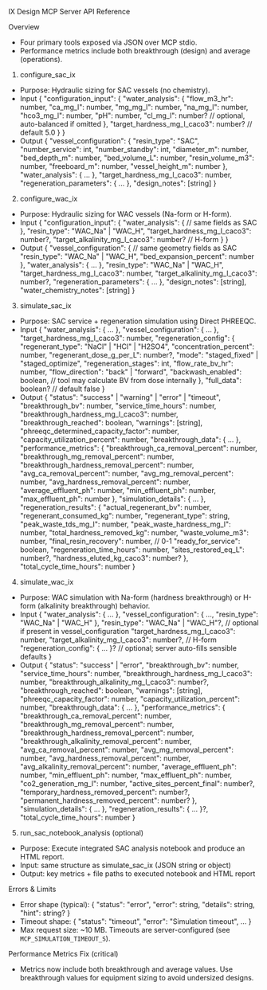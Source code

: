 IX Design MCP Server API Reference

Overview
- Four primary tools exposed via JSON over MCP stdio.
- Performance metrics include both breakthrough (design) and average (operations).

1) configure_sac_ix
- Purpose: Hydraulic sizing for SAC vessels (no chemistry).
- Input
  {
    "configuration_input": {
      "water_analysis": {
        "flow_m3_hr": number,
        "ca_mg_l": number,
        "mg_mg_l": number,
        "na_mg_l": number,
        "hco3_mg_l": number,
        "pH": number,
        "cl_mg_l": number?  // optional, auto-balanced if omitted
      },
      "target_hardness_mg_l_caco3": number?  // default 5.0
    }
  }
- Output
  {
    "vessel_configuration": {
      "resin_type": "SAC",
      "number_service": int,
      "number_standby": int,
      "diameter_m": number,
      "bed_depth_m": number,
      "bed_volume_L": number,
      "resin_volume_m3": number,
      "freeboard_m": number,
      "vessel_height_m": number
    },
    "water_analysis": { ... },
    "target_hardness_mg_l_caco3": number,
    "regeneration_parameters": { ... },
    "design_notes": [string]
  }

2) configure_wac_ix
- Purpose: Hydraulic sizing for WAC vessels (Na-form or H-form).
- Input
  {
    "configuration_input": {
      "water_analysis": { // same fields as SAC },
      "resin_type": "WAC_Na" | "WAC_H",
      "target_hardness_mg_l_caco3": number?,
      "target_alkalinity_mg_l_caco3": number?  // H-form
    }
  }
- Output
  {
    "vessel_configuration": {
      // same geometry fields as SAC
      "resin_type": "WAC_Na" | "WAC_H",
      "bed_expansion_percent": number
    },
    "water_analysis": { ... },
    "resin_type": "WAC_Na" | "WAC_H",
    "target_hardness_mg_l_caco3": number,
    "target_alkalinity_mg_l_caco3": number?,
    "regeneration_parameters": { ... },
    "design_notes": [string],
    "water_chemistry_notes": [string]
  }

3) simulate_sac_ix
- Purpose: SAC service + regeneration simulation using Direct PHREEQC.
- Input
  {
    "water_analysis": { ... },
    "vessel_configuration": { ... },
    "target_hardness_mg_l_caco3": number,
    "regeneration_config": {
      "regenerant_type": "NaCl" | "HCl" | "H2SO4",
      "concentration_percent": number,
      "regenerant_dose_g_per_L": number?,
      "mode": "staged_fixed" | "staged_optimize",
      "regeneration_stages": int,
      "flow_rate_bv_hr": number,
      "flow_direction": "back" | "forward",
      "backwash_enabled": boolean,
      // tool may calculate BV from dose internally
    },
    "full_data": boolean?  // default false
  }
- Output
  {
    "status": "success" | "warning" | "error" | "timeout",
    "breakthrough_bv": number,
    "service_time_hours": number,
    "breakthrough_hardness_mg_l_caco3": number,
    "breakthrough_reached": boolean,
    "warnings": [string],
    "phreeqc_determined_capacity_factor": number,
    "capacity_utilization_percent": number,
    "breakthrough_data": { ... },
    "performance_metrics": {
      "breakthrough_ca_removal_percent": number,
      "breakthrough_mg_removal_percent": number,
      "breakthrough_hardness_removal_percent": number,
      "avg_ca_removal_percent": number,
      "avg_mg_removal_percent": number,
      "avg_hardness_removal_percent": number,
      "average_effluent_ph": number,
      "min_effluent_ph": number,
      "max_effluent_ph": number
    },
    "simulation_details": { ... },
    "regeneration_results": {
      "actual_regenerant_bv": number,
      "regenerant_consumed_kg": number,
      "regenerant_type": string,
      "peak_waste_tds_mg_l": number,
      "peak_waste_hardness_mg_l": number,
      "total_hardness_removed_kg": number,
      "waste_volume_m3": number,
      "final_resin_recovery": number,   // 0-1
      "ready_for_service": boolean,
      "regeneration_time_hours": number,
      "sites_restored_eq_L": number?,
      "hardness_eluted_kg_caco3": number?
    },
    "total_cycle_time_hours": number
  }

4) simulate_wac_ix
- Purpose: WAC simulation with Na-form (hardness breakthrough) or H-form (alkalinity breakthrough) behavior.
- Input
  {
    "water_analysis": { ... },
    "vessel_configuration": { ..., "resin_type": "WAC_Na" | "WAC_H" },
    "resin_type": "WAC_Na" | "WAC_H"?,  // optional if present in vessel_configuration
    "target_hardness_mg_l_caco3": number,
    "target_alkalinity_mg_l_caco3": number?,  // H-form
    "regeneration_config": { ... }?  // optional; server auto-fills sensible defaults
  }
- Output
  {
    "status": "success" | "error",
    "breakthrough_bv": number,
    "service_time_hours": number,
    "breakthrough_hardness_mg_l_caco3": number,
    "breakthrough_alkalinity_mg_l_caco3": number?,
    "breakthrough_reached": boolean,
    "warnings": [string],
    "phreeqc_capacity_factor": number,
    "capacity_utilization_percent": number,
    "breakthrough_data": { ... },
    "performance_metrics": {
      "breakthrough_ca_removal_percent": number,
      "breakthrough_mg_removal_percent": number,
      "breakthrough_hardness_removal_percent": number,
      "breakthrough_alkalinity_removal_percent": number,
      "avg_ca_removal_percent": number,
      "avg_mg_removal_percent": number,
      "avg_hardness_removal_percent": number,
      "avg_alkalinity_removal_percent": number,
      "average_effluent_ph": number,
      "min_effluent_ph": number,
      "max_effluent_ph": number,
      "co2_generation_mg_l": number,
      "active_sites_percent_final": number?,
      "temporary_hardness_removed_percent": number?,
      "permanent_hardness_removed_percent": number?
    },
    "simulation_details": { ... },
    "regeneration_results": { ... }?,
    "total_cycle_time_hours": number
  }

5) run_sac_notebook_analysis (optional)
- Purpose: Execute integrated SAC analysis notebook and produce an HTML report.
- Input: same structure as simulate_sac_ix (JSON string or object)
- Output: key metrics + file paths to executed notebook and HTML report

Errors & Limits
- Error shape (typical): { "status": "error", "error": string, "details": string, "hint": string? }
- Timeout shape: { "status": "timeout", "error": "Simulation timeout", ... }
- Max request size: ~10 MB. Timeouts are server-configured (see `MCP_SIMULATION_TIMEOUT_S`).

Performance Metrics Fix (critical)
- Metrics now include both breakthrough and average values. Use breakthrough values for equipment sizing to avoid undersized designs.
